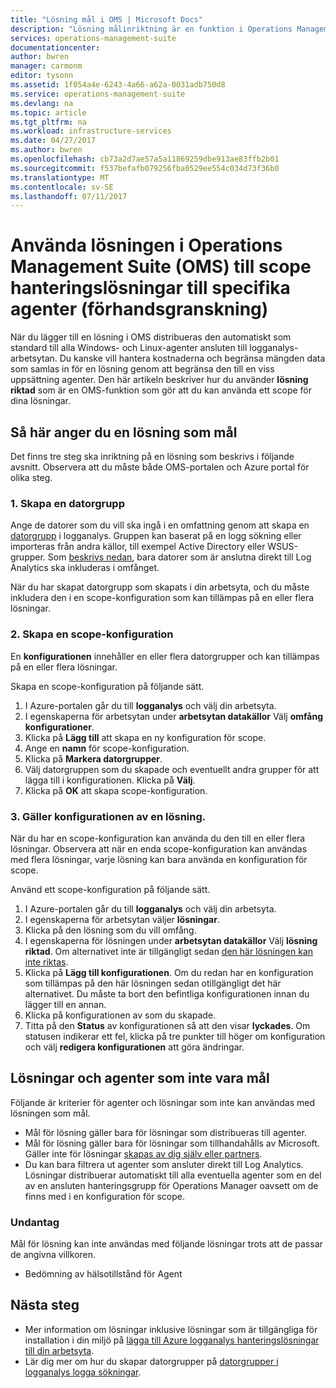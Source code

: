 ```yaml
---
title: "Lösning mål i OMS | Microsoft Docs"
description: "Lösning målinriktning är en funktion i Operations Management Suite (OMS) och där du kan begränsa hanteringslösningar till en specifik uppsättning agenter.  Den här artikeln beskriver hur du skapar en konfiguration för scope och tillämpa den på en lösning."
services: operations-management-suite
documentationcenter: 
author: bwren
manager: carmonm
editor: tysonn
ms.assetid: 1f054a4e-6243-4a66-a62a-0031adb750d8
ms.service: operations-management-suite
ms.devlang: na
ms.topic: article
ms.tgt_pltfrm: na
ms.workload: infrastructure-services
ms.date: 04/27/2017
ms.author: bwren
ms.openlocfilehash: cb73a2d7ae57a5a11869259dbe913ae83ffb2b01
ms.sourcegitcommit: f537befafb079256fba0529ee554c034d73f36b0
ms.translationtype: MT
ms.contentlocale: sv-SE
ms.lasthandoff: 07/11/2017
---
```

# <a name="use-solution-targeting-in-operations-management-suite-oms-to-scope-management-solutions-to-specific-agents-preview"></a>Använda lösningen i Operations Management Suite (OMS) till scope hanteringslösningar till specifika agenter (förhandsgranskning)
När du lägger till en lösning i OMS distribueras den automatiskt som standard till alla Windows- och Linux-agenter ansluten till logganalys-arbetsytan.  Du kanske vill hantera kostnaderna och begränsa mängden data som samlas in för en lösning genom att begränsa den till en viss uppsättning agenter.  Den här artikeln beskriver hur du använder **lösning riktad** som är en OMS-funktion som gör att du kan använda ett scope för dina lösningar.

## <a name="how-to-target-a-solution"></a>Så här anger du en lösning som mål
Det finns tre steg ska inriktning på en lösning som beskrivs i följande avsnitt.  Observera att du måste både OMS-portalen och Azure portal för olika steg.


### <a name="1-create-a-computer-group"></a>1. Skapa en datorgrupp
Ange de datorer som du vill ska ingå i en omfattning genom att skapa en [datorgrupp](../log-analytics/log-analytics-computer-groups.md) i logganalys.  Gruppen kan baserat på en logg sökning eller importeras från andra källor, till exempel Active Directory eller WSUS-grupper. Som [beskrivs nedan](#solutions-and-agents-that-cant-be-targeted), bara datorer som är anslutna direkt till Log Analytics ska inkluderas i omfånget.

När du har skapat datorgrupp som skapats i din arbetsyta, och du måste inkludera den i en scope-konfiguration som kan tillämpas på en eller flera lösningar.
 
 
 ### <a name="2-create-a-scope-configuration"></a>2. Skapa en scope-konfiguration
 En **konfigurationen** innehåller en eller flera datorgrupper och kan tillämpas på en eller flera lösningar. 
 
 Skapa en scope-konfiguration på följande sätt.  

 1. I Azure-portalen går du till **logganalys** och välj din arbetsyta.
 2. I egenskaperna för arbetsytan under **arbetsytan datakällor** Välj **omfång konfigurationer**.
 3. Klicka på **Lägg till** att skapa en ny konfiguration för scope.
 4. Ange en **namn** för scope-konfiguration.
 5. Klicka på **Markera datorgrupper**.
 6. Välj datorgruppen som du skapade och eventuellt andra grupper för att lägga till i konfigurationen.  Klicka på **Välj**.  
 6. Klicka på **OK** att skapa scope-konfiguration. 


 ### <a name="3-apply-the-scope-configuration-to-a-solution"></a>3. Gäller konfigurationen av en lösning.
När du har en scope-konfiguration kan använda du den till en eller flera lösningar.  Observera att när en enda scope-konfiguration kan användas med flera lösningar, varje lösning kan bara använda en konfiguration för scope.

Använd ett scope-konfiguration på följande sätt.  

 1. I Azure-portalen går du till **logganalys** och välj din arbetsyta.
 2. I egenskaperna för arbetsytan väljer **lösningar**.
 3. Klicka på den lösning som du vill omfång.
 4. I egenskaperna för lösningen under **arbetsytan datakällor** Välj **lösning riktad**.  Om alternativet inte är tillgängligt sedan [den här lösningen kan inte riktas](#solutions-and-agents-that-cant-be-targeted).
 5. Klicka på **Lägg till konfigurationen**.  Om du redan har en konfiguration som tillämpas på den här lösningen sedan otillgängligt det här alternativet.  Du måste ta bort den befintliga konfigurationen innan du lägger till en annan.
 6. Klicka på konfigurationen av som du skapade.
 7. Titta på den **Status** av konfigurationen så att den visar **lyckades**.  Om statusen indikerar ett fel, klicka på tre punkter till höger om konfiguration och välj **redigera konfigurationen** att göra ändringar.

## <a name="solutions-and-agents-that-cant-be-targeted"></a>Lösningar och agenter som inte vara mål
Följande är kriterier för agenter och lösningar som inte kan användas med lösningen som mål.

- Mål för lösning gäller bara för lösningar som distribueras till agenter.
- Mål för lösning gäller bara för lösningar som tillhandahålls av Microsoft.  Gäller inte för lösningar [skapas av dig själv eller partners](operations-management-suite-solutions-creating.md).
- Du kan bara filtrera ut agenter som ansluter direkt till Log Analytics.  Lösningar distribuerar automatiskt till alla eventuella agenter som en del av en ansluten hanteringsgrupp för Operations Manager oavsett om de finns med i en konfiguration för scope.

### <a name="exceptions"></a>Undantag
Mål för lösning kan inte användas med följande lösningar trots att de passar de angivna villkoren.

- Bedömning av hälsotillstånd för Agent

## <a name="next-steps"></a>Nästa steg
- Mer information om lösningar inklusive lösningar som är tillgängliga för installation i din miljö på [lägga till Azure logganalys hanteringslösningar till din arbetsyta](../log-analytics/log-analytics-add-solutions.md).
- Lär dig mer om hur du skapar datorgrupper på [datorgrupper i logganalys logga sökningar](../log-analytics/log-analytics-computer-groups.md).
